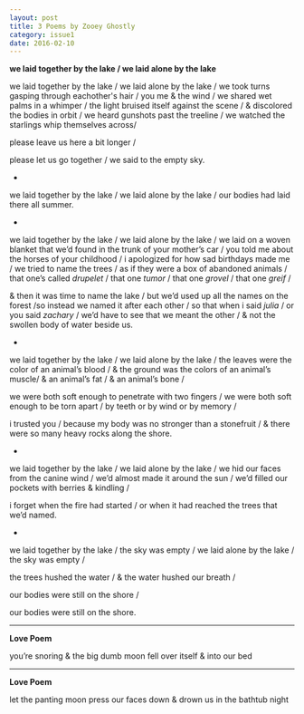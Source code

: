```yaml
---
layout: post
title: 3 Poems by Zooey Ghostly
category: issue1
date: 2016-02-10
---
```


**we laid together by the lake / we laid alone by the lake**

we laid together by the lake / we laid alone by the lake / we took turns gasping through eachother's hair / you me & the wind / we shared wet palms in a whimper / the light bruised itself against the scene / & discolored the bodies in orbit / we heard gunshots past the treeline / we watched the starlings whip themselves across/

please leave us here a bit longer /

please let us go together / we said to the empty sky.

+

we laid together by the lake / we laid alone by the lake / our bodies had laid there all summer.

+

we laid together by the lake / we laid alone by the lake / we laid on a woven blanket that we’d found in the trunk of your mother’s car / you told me about the horses of your childhood / i apologized for how sad birthdays made me / we tried to name the trees / as if they were a box of abandoned animals / that one’s called <i>drupelet</i> / that one <i>tumor</i> / that one <i>grovel</i> / that one <i>greif</i> /

& then it was time to name the lake / but we’d used up all the names on the forest /so instead we named it after each other / so that when i said <i>julia</i> / or you said <i>zachary</i> / we’d have to see that we meant the other / & not the swollen body of water beside us.

+

we laid together by the lake / we laid alone by the lake / the leaves were the color of an animal’s blood / & the ground was the colors of an animal’s muscle/ & an animal’s fat / & an animal’s bone / 

we were both soft enough to penetrate with two fingers / we were both soft enough to be torn apart / by teeth or by wind or by memory / 

i trusted you / because my body was no stronger than a stonefruit / & there were so many heavy rocks along the shore.


+

we laid together by the lake / we laid alone by the lake / we hid our faces from the canine wind / we’d almost made it around the sun / we’d filled our pockets with berries & kindling / 

i forget when the fire had started / 
or when it had reached the trees that we’d named.

+

we laid together by the lake / the sky was empty /
we laid alone by the lake / the sky was empty /

the trees hushed the water / 
& the water hushed our breath / 

our bodies were still on the shore / 

our bodies were still on the shore.

___


**Love Poem**

you’re snoring
& the big dumb moon
fell over itself & into our bed

___


**Love Poem**

let the panting moon press our faces down 
& drown us in the bathtub night